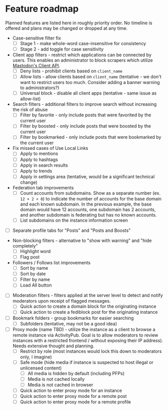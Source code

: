 # Feature roadmap
Planned features are listed here in roughly priority order.
No timeline is offered and plans may be changed or dropped at any time.

* Case-sensitive filter fix
  * [ ] Stage 1 - make whole-word case-insensitive for consistency
  * [ ] Stage 2 - add toggle for case sensitivity
* Client app filters - restrict which applications can be connected by users. This enables an administrator to block scrapers which utilize [Mastodon's Client API](https://docs.joinmastodon.org/client/intro/).
  * [ ] Deny lists - prohibit clients based on `client_name`
  * [ ] Allow lists - allow clients based on `client_name` (tentative - we don't want to restrict users too much. Consider adding a banner warning to administrators?)
  * [ ] Universal block - disable all client apps (tentative - same issue as allow-list)
* Search filters - additional filters to improve search without increasing the risk of abuse
  * [ ] Filter by favorite - only include posts that were favorited by the current user
  * [ ] Filter by boosted - only include posts that were boosted by the current user
  * [ ] Filter by bookmarked - only include posts that were bookmarked by the current user
* Fix missed cases of Use Local Links
  * [ ] Apply to mentions
  * [ ] Apply to hashtags
  * [ ] Apply in search results
  * [ ] Apply to trends
  * [ ] Apply in settings area (tentative, would be a significant technical change)
* Federation tab improvements
  * [ ] Count accounts from subdomains. Show as a separate number (ex. `12 + 2 + 0`) to indicate the number of accounts for the base domain and each known subdomain. In the previous example, the base domain would have 12 accounts, one subdomain has 2 accounts, and another subdomain is federating but has no known accounts.
  * [ ] List subdomains on the instance information screen
* [ ] Separate profile tabs for "Posts" and "Posts and Boosts"
* Non-blocking filters - alternative to "show with warning" and "hide completely"
  * [ ] Highlight word
  * [ ] Flag post
* Followers / Follows list improvements
  * [ ] Sort by name
  * [ ] Sort by date
  * [ ] Filter by name
  * [ ] Load All button
* [ ] Moderation filters - filters applied at the server level to detect and notify moderators upon receipt of flagged messages.
  * [ ] Quick action to create a domain block for the originating instance
  * [ ] Quick action to create a fediblock post for the originating instance
* [ ] Bookmark folders - group bookmarks for easier searching 
  * [ ] Subfolders (tentative, may not be a good idea)
* [ ] Proxy mode (name TBD) - utilize the instance as a client to browse a remote instance via ActivityPub. Goal is to allow moderators to review instances with a restricted frontend / without exposing their IP address). Needs extensive thought and planning.
  * [ ] Restrict by role (most instances would lock this down to moderators only, I imagine)
  * [ ] Safe mode (hide media if instance is suspected to host illegal or unlicensed content)
    * [ ] All media is hidden by default (including PFPs)
    * [ ] Media is not cached locally
    * [ ] Media is not cached in browser
  * [ ] Quick action to enter proxy mode for an instance
  * [ ] Quick action to enter proxy mode for a remote post
  * [ ] Quick action to enter proxy mode for a remote profile
